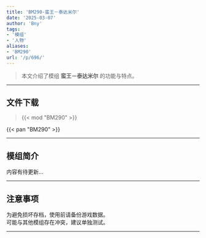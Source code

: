 ```yaml
---
title: 'BM290-蛮王－泰达米尔'
date: '2025-03-07'
author: 'Bny'
tags:
- '模组'
- '人物'
aliases:
- 'BM290'
url: '/p/696/'
---
```


> 本文介绍了模组 **蛮王－泰达米尔** 的功能与特点。

---

## 文件下载  

> {{< mod "BM290" >}}  

{{< pan "BM290" >}}  

---

## 模组简介

>  
内容有待更新...  

---

## 注意事项

>  
为避免损坏存档，使用前请备份游戏数据。  
可能与其他模组存在冲突，建议单独测试。  

---

